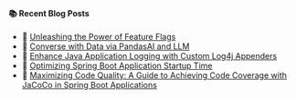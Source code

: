 #### :books: Recent Blog Posts
<!-- BLOGPOSTS:START -->
 - 🌮 [Unleashing the Power of Feature Flags](https://virendraoswal.com/unleashing-the-power-of-feature-flags)
 - 💫 [Converse with Data via PandasAI and LLM](https://virendraoswal.com/converse-with-data-via-pandasai-and-llm)
 - 💫 [Enhance Java Application Logging with Custom Log4j Appenders](https://virendraoswal.com/enhance-java-application-logging-with-custom-log4j-appenders)
 - 🌮 [Optimizing Spring Boot Application Startup Time](https://virendraoswal.com/optimizing-spring-boot-application-startup-time)
 - 🚀 [Maximizing Code Quality: A Guide to Achieving Code Coverage with JaCoCo in Spring Boot Applications](https://virendraoswal.com/maximizing-code-quality-a-guide-to-achieving-code-coverage-with-jacoco-in-spring-boot-applications)<!-- BLOGPOSTS:END -->
